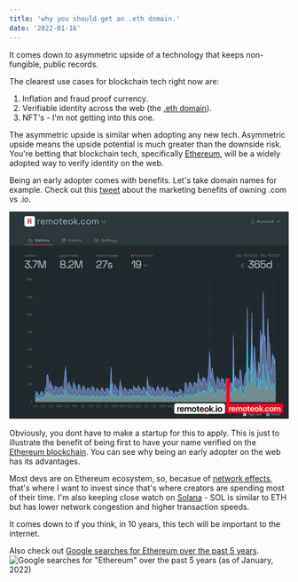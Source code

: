 ```yaml
---
title: 'why you should get an .eth domain.'
date: '2022-01-16'
---
```


It comes down to asymmetric upside of a technology that keeps non-fungible, public records.

The clearest use cases for blockchain tech right now are:
1. Inflation and fraud proof currency. 
2. Verifiable identity across the web (the [.eth domain](https://app.ens.domains/)).
3. NFT's - I'm not getting into this one.

The asymmetric upside is similar when adopting any new tech.  Asymmetric upside means the upside potential is much greater than the downside risk.  You're betting that blockchain tech, specifically [Ethereum](https://ethereum.org/en/), will be a widely adopted way to verify identity on the web.

Being an early adopter comes with benefits.  Let's take domain names for example.  Check out this [tweet](https://twitter.com/levelsio/status/1472204809981759491?s=20) about the marketing benefits of owning .com vs .io.

![chart showing increase in site visits after changing top level domain from .io to .com.](../public/images/eth-domain/seoImage.png)

Obviously, you dont have to make a startup for this to apply.  This is just to illustrate the benefit of being first to have your name verified on the [Ethereum blockchain](https://ethereum.org/en/).  You can see why being an early adopter on the web has its advantages. 

Most devs are on Ethereum ecosystem, so, becasue of [network effects](https://en.wikipedia.org/wiki/Network_effect), that's where I want to invest since that's where creators are spending most of their time.  I'm also keeping close watch on [Solana](https://solana.com/solana-whitepaper.pdf) - SOL is similar to ETH but has lower network congestion and higher transaction speeds.

It comes down to if you think, in 10 years, this tech will be important to the internet.

Also check out [Google searches for Ethereum over the past 5 years](https://trends.google.com/trends/explore?date=today%205-y&q=%2Fm%2F0108bn2x).
![Google searches for "Ethereum" over the past 5 years (as of January, 2022)](../public.images/ethereumSearches.png)